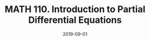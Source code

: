 ---
title: "MATH 110. Introduction to Partial Differential Equations"
collection: teaching
type: "Undergraduate course"
permalink: /teaching/2019-fall-math110
venue: "University of California San Diego"
date: 2019-09-01
location: "San Diego, California"
role: "ta"
---
